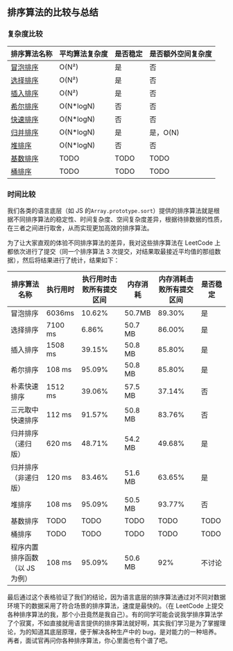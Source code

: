 ## 排序算法的比较与总结

### 复杂度比较

| 排序算法名称                                   | 平均算法复杂度 | 是否稳定 | 是否额外空间复杂度 |
| ---------------------------------------------- | -------------- | -------- | ------------------ |
| [冒泡排序](/data-structure/sort/bubbleSort)    | O(N²)          | 是       | 否                 |
| [选择排序](/data-structure/sort/selectionSort) | O(N²)          | 是       | 否                 |
| [插入排序](/data-structure/sort/insertionSort) | O(N²)          | 是       | 否                 |
| [希尔排序](/data-structure/sort/shellSort)     | O(N\*logN)     | 否       | 否                 |
| [快速排序](/data-structure/sort/quickSort)     | O(N\*logN)     | 否       | 否                 |
| [归并排序](/data-structure/sort/mergeSort)     | O(N\*logN)     | 是       | 是，O(N)           |
| [堆排序](/data-structure/sort/heapSort)        | O(N\*logN)     | 否       | 否                 |
| [基数排序](/data-structure/sort/radixSort)     | TODO           | TODO     | TODO               |
| [桶排序 ](/data-structure/sort/bucketSort)     | TODO           | TODO     | TODO               |

### 时间比较

我们各类的语言底层（如 JS 的`Array.prototype.sort`）提供的排序算法就是根据不同排序算法的稳定性、时间复杂度、空间复杂度差异，根据待排数据的性质，在三者之间进行取舍，从而实现更加高效的排序算法。

为了让大家直观的体验不同排序算法的差异，我对这些排序算法在 LeetCode 上都依次进行了提交（同一个排序算法 3 次提交，对结果取最接近平均值的那组数据），然后将结果进行了统计，结果如下：

| 排序算法名称                   | 执行用时 | 执行用时击败所有提交区间 | 内存消耗 | 内存消耗击败所有提交区间 | 是否稳定 |
| ------------------------------ | -------- | ------------------------ | -------- | ------------------------ | -------- |
| 冒泡排序                       | 6036ms   | 10.62%                   | 50.7MB   | 89.30%                   | 是       |
| 选择排序                       | 7100 ms  | 6.86%                    | 50.7 MB  | 86.00%                   | 是       |
| 插入排序                       | 1508 ms  | 39.15%                   | 50.8 MB  | 85.80%                   | 是       |
| 希尔排序                       | 108 ms   | 95.09%                   | 50.8 MB  | 85.80%                   | 是       |
| 朴素快速排序                   | 1512 ms  | 39.06%                   | 57.5 MB  | 37.14%                   | 否       |
| 三元取中快速排序               | 112 ms   | 91.57%                   | 50.8 MB  | 83.76%                   | 否       |
| 归并排序（递归版）             | 620 ms   | 48.71%                   | 54.2 MB  | 49.68%                   | 是       |
| 归并排序（非递归版）           | 120 ms   | 83.46%                   | 51.6 MB  | 63.65%                   | 是       |
| 堆排序                         | 108 ms   | 95.09%                   | 50.5 MB  | 93.77%                   | 否       |
| 基数排序                       | TODO     | TODO                     | TODO     | TODO                     | TODO     |
| 桶排序                         | TODO     | TODO                     | TODO     | TODO                     | TODO     |
| 程序内置排序函数（以 JS 为例） | 108 ms   | 95.09%                   | 50.6 MB  | 92%                      | 不讨论   |

最后通过这个表格验证了我们的结论，因为语言底层的排序算法通过对不同对数据环境下的数据采用了符合场景的排序算法，速度是最快的。（在 LeetCode 上提交各种排序算法的我，那个小丑竟然是我自己）。有的同学可能会说我学排序算法学了个寂寞，不如直接就用语言提供的排序算法就好啊，其实我们学习是为了掌握理论，为的知道其底层原理，便于解决各种生产中的 bug，是对能力的一种培养。再者，面试官再问你各种排序算法，你心里面也有个谱了吧。
